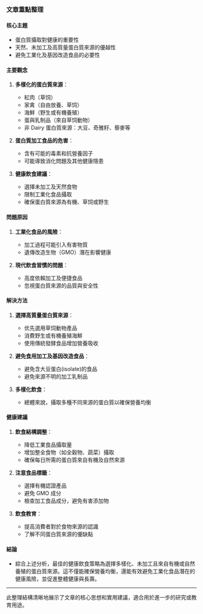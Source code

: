 ### 文章重點整理

#### 核心主題
- 蛋白質攝取對健康的重要性
- 天然、未加工及高質量蛋白質來源的優越性
- 避免工業化及基因改造食品的必要性

#### 主要觀念
1. **多樣化的蛋白質來源**：
   - 紅肉（草饲）
   - 家禽（自由放養、草饲）
   - 海鮮（野生或有機養殖）
   - 蛋與乳制品（來自草饲動物）
   - 非 Dairy 蛋白質來源：大豆、奇雅籽、藜麥等

2. **蛋白質加工食品的危害**：
   - 含有可能的毒素和抗營養因子
   - 可能導致消化問題及其他健康隱患

3. **健康飲食建議**：
   - 選擇未加工及天然食物
   - 限制工業化食品攝取
   - 確保蛋白質來源為有機、草饲或野生

#### 問題原因
1. **工業化食品的風險**：
   - 加工過程可能引入有害物質
   - 遺傳改造生物（GMO）潛在影響健康

2. **現代飲食習慣的問題**：
   - 高度依賴加工及便捷食品
   - 忽視蛋白質來源的品質與安全性

#### 解決方法
1. **選擇高質量蛋白質來源**：
   - 优先選用草饲動物產品
   - 消費野生或有機養殖海鮮
   - 使用傳統發酵食品增加營養吸收

2. **避免食用加工及基因改造食品**：
   - 避免含大豆蛋白(isolate)的食品
   - 避免來源不明的加工乳制品

3. **多樣化飲食**：
   - 總體來說，攝取多種不同來源的蛋白質以確保營養均衡

#### 健康建議
1. **飲食結構調整**：
   - 降低工業食品攝取量
   - 增加整全食物（如全穀物、蔬菜）攝取
   - 確保每日所需的蛋白質來自有機及自然來源

2. **注意食品標籤**：
   - 選擇有機認證產品
   - 避免 GMO 成分
   - 檢查加工食品成分，避免有害添加物

3. **飲食教育**：
   - 提高消費者對於食物來源的認識
   - 了解不同蛋白質來源的優缺點

#### 結論
- 綜合上述分析，最佳的健康飲食策略為選擇多樣化、未加工且來自有機或自然養殖的蛋白質來源。這不僅能確保營養均衡，還能有效避免工業化食品潛在的健康風險，並促進整體健康與長壽。

---

此整理結構清晰地展示了文章的核心思想和實用建議，適合用於進一步的研究或教育用途。